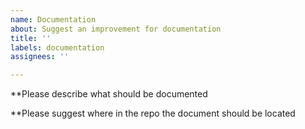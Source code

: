 ```yaml
---
name: Documentation
about: Suggest an improvement for documentation
title: ''
labels: documentation
assignees: ''

---
```


**Please describe what should be documented

**Please suggest where in the repo the document should be located

